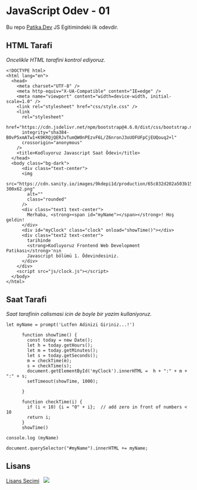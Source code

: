 # JavaScript Odev - 01

Bu repo [Patika.Dev](www.patika.dev) JS Egitimindeki ilk odevdir.

## HTML Tarafi

*Oncelikle HTML tarafini kontrol ediyoruz.*

```
<!DOCTYPE html>
<html lang="en">
  <head>
    <meta charset="UTF-8" />
    <meta http-equiv="X-UA-Compatible" content="IE=edge" />
    <meta name="viewport" content="width=device-width, initial-scale=1.0" />
    <link rel="stylesheet" href="css/style.css" />
    <link
      rel="stylesheet"
      href="https://cdn.jsdelivr.net/npm/bootstrap@4.6.0/dist/css/bootstrap.min.css"
      integrity="sha384-B0vP5xmATw1+K9KRQjQERJvTumQW0nPEzvF6L/Z6nronJ3oUOFUFpCjEUQouq2+l"
      crossorigin="anonymous"
    />
    <title>Kodluyoruz Javascript Saat Ödevi</title>
  </head>
  <body class="bg-dark">
      <div class="text-center">
      <img
        src="https://cdn.sanity.io/images/9kdepi1d/production/65c832d202a503b15d99e628f4313782f3ef50db-300x62.png"
        alt=""
        class="rounded"
      />
      <div class="text1 text-center">
        Merhaba, <strong><span id="myName"></span></strong>! Hoş geldin!
      </div>
      <div id="myClock" class="clock" onload="showTime()"></div>
      <div class="text2 text-center">
        tarihinde
        <strong>Kodluyoruz Frontend Web Development Patikası</strong>'nın
        Javascript bölümü 1. Ödevindesiniz.
      </div>
    </div>
    <script src="js/clock.js"></script>
  </body>
</html>
```

## Saat Tarafi

*Saat tarafinin calismasi icin de boyle bir yazim kullaniyoruz.*

```
let myName = prompt('Lutfen Adinizi Giriniz...!')

      function showTime() {
        const today = new Date();
        let h = today.getHours();
        let m = today.getMinutes();
        let s = today.getSeconds();
        m = checkTime(m);
        s = checkTime(s);
        document.getElementById('myClock').innerHTML =  h + ":" + m + ":" + s;
        setTimeout(showTime, 1000);
        
      }
      
      function checkTime(i) {
        if (i < 10) {i = "0" + i};  // add zero in front of numbers < 10
        return i;
      }
      showTime()

console.log (myName)

document.querySelector("#myName").innerHTML += myName;
```

## Lisans

[Lisans Secimi](https://choosealicense.com/)
$~$
![](https://i.im.ge/2022/09/23/15rwwx.Goruntu-000049.png)